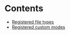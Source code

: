 # Contents
* [Registered file types](./Registered-file-types.md)
* [Registered custom modes](./Registered-custom-modes.md)
